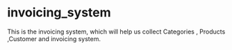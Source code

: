 # invoicing_system
This is the invoicing system, which will help us collect Categories , Products ,Customer and invoicing system.  
